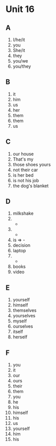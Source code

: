 # Unit 16

## A
1. I/he/it
2. you
3. She/it
4. they
5. you/we
6. you/they

## B
1. it
2. him
3. us
4. her
5. them
6. them
7. us

## C
1. our house
2. That's my
3. those shoes yours
4. not their car
5. is her bed
6. is not his job
7. the dog's blanket

## D
1. milkshake
2. -
3. -
4. is => -
5. decision
6. laptop
7. -
8. books
9. video

## E
1. yourself
2. himself
3. themselves
4. yourselves
5. myself
6. ourselves
7. itself
8. herself

## F
1. you
2. it
3. our
4. ours
5. their
6. them
7. you
8. he
9. his
10. himself
11. his
12. us
13. yourself
14. him
15. his














